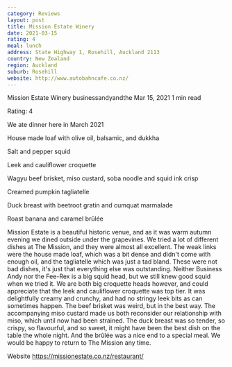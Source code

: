 ```yaml
---
category: Reviews
layout: post
title: Mission Estate Winery
date: 2021-03-15
rating: 4
meal: lunch
address: State Highway 1, Rosehill, Auckland 2113
country: New Zealand
region: Auckland
suburb: Rosehill
website: http://www.autobahncafe.co.nz/
---
```


Mission Estate Winery
businessandyandthe
Mar 15, 2021
1 min read

Rating: 4

We ate dinner here in March 2021

House made loaf with olive oil, balsamic, and dukkha 

Salt and pepper squid 

Leek and cauliflower croquette

Wagyu beef brisket, miso custard, soba noodle and squid ink crisp

Creamed pumpkin tagliatelle

Duck breast with beetroot gratin and cumquat marmalade

Roast banana and caramel brûlée

Mission Estate is a beautiful historic venue, and as it was warm autumn evening we dined outside under the grapevines. We tried a lot of different dishes at The Mission, and they were almost all excellent. The weak links were the house made loaf, which was a bit dense and didn't come with enough oil, and the tagliatelle which was just a tad bland. These were not bad dishes, it's just that everything else was outstanding. Neither Business Andy nor the Fee-Rex is a big squid head, but we still knew good squid when we tried it. We are both big croquette heads however, and could appreciate that the leek and cauliflower croquette was top tier. It was delightfully creamy and crunchy, and had no stringy leek bits as can sometimes happen. The beef brisket was weird, but in the best way. The accompanying miso custard made us both reconsider our relationship with miso, which until now had been strained. The duck breast was so tender, so crispy, so flavourful, and so sweet, it might have been the best dish on the table the whole night. And the brûlée was a nice end to a special meal. We would be happy to return to The Mission any time. 

Website https://missionestate.co.nz/restaurant/